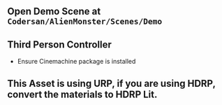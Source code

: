 ## Open Demo Scene at `Codersan/AlienMonster/Scenes/Demo`

## Third Person Controller
- Ensure Cinemachine package is installed

## This Asset is using URP, if you are using HDRP, convert the materials to HDRP Lit.
